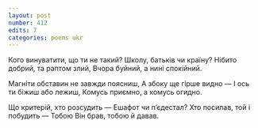 ```yaml
---
layout: post
number: 412
edits: 7
categories: poems ukr
---
```


Кого винуватити, що ти не такий?
Школу, батьків чи країну?
Нібито добрий, та раптом злий,
Вчора буйний, а нині спокійний.

Магніти обставин не завжди поясниш,
А збоку ще гірше видно —
І ось ти біжиш або лежиш,
Комусь приємно, а комусь огидно.

Що критерій, хто розсудить —
Ешафот чи пʼєдестал?
Хто посилав, той і побудить —
Тобою Він брав, тобою й давав.
